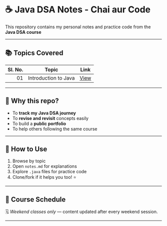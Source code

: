 # ☕ Java DSA Notes - Chai aur Code

This repository contains my personal notes and practice code from the **Java DSA course**

---

## 📚 Topics Covered

| Sl. No. | Topic                         | Link                                      |
|--------:|-------------------------------|-------------------------------------------|
| 01      | Introduction to Java          | [View](./01_Introduction/notes.md)        |


---

## 🧠 Why this repo?

- To **track my Java DSA journey**
- To **revise and revisit** concepts easily
- To build a **public portfolio**
- To help others following the same course

---

## 🚀 How to Use

1. Browse by topic
2. Open `notes.md` for explanations
3. Explore `.java` files for practice code
4. Clone/fork if it helps you too! ⭐

---

## 📅 Course Schedule

🗓️ *Weekend classes only* — content updated after every weekend session.

---

